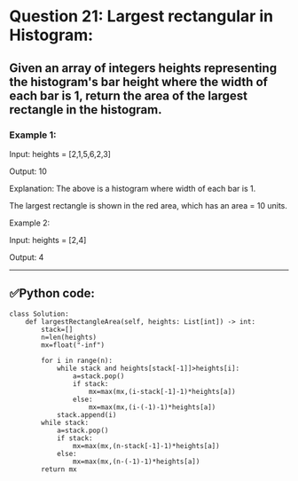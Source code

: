 # Question 21: Largest rectangular in Histogram:

## Given an array of integers heights representing the histogram's bar height where the width of each bar is 1, return the area of the largest rectangle in the histogram.
 
### Example 1:
 
Input: heights = [2,1,5,6,2,3]

Output: 10

Explanation: The above is a histogram where width of each bar is 1.

The largest rectangle is shown in the red area, which has an area = 10 units.

Example 2:
 
Input: heights = [2,4]

Output: 4

---
## ✅Python code:

```
class Solution:
    def largestRectangleArea(self, heights: List[int]) -> int:
        stack=[]
        n=len(heights)
        mx=float("-inf")

        for i in range(n):
            while stack and heights[stack[-1]]>heights[i]:
                a=stack.pop()
                if stack:
                    mx=max(mx,(i-stack[-1]-1)*heights[a])
                else:
                    mx=max(mx,(i-(-1)-1)*heights[a])
            stack.append(i)
        while stack:
            a=stack.pop()
            if stack:
                mx=max(mx,(n-stack[-1]-1)*heights[a])
            else:
                mx=max(mx,(n-(-1)-1)*heights[a])
        return mx
```
